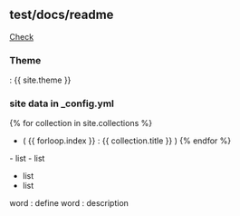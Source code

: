 ## test/docs/readme

[Check][ghpages]

### Theme
: {{ site.theme }}

### site data in _config.yml

{% for collection in site.collections %}
- ( {{ forloop.index }} : {{ collection.title }} )
{% endfor %}

<div>
  - list
  - list
</div>

- list
- list

word
:  define
word
:  description

[ghpages]: <https://yuichiis.github.io/test/> (Published this page)
